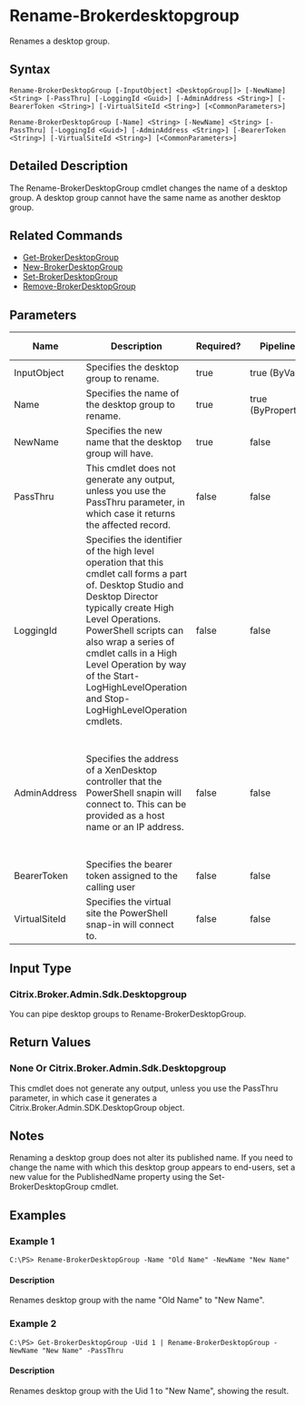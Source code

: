 ﻿
# Rename-Brokerdesktopgroup
Renames a desktop group.
## Syntax
```
Rename-BrokerDesktopGroup [-InputObject] <DesktopGroup[]> [-NewName] <String> [-PassThru] [-LoggingId <Guid>] [-AdminAddress <String>] [-BearerToken <String>] [-VirtualSiteId <String>] [<CommonParameters>]

Rename-BrokerDesktopGroup [-Name] <String> [-NewName] <String> [-PassThru] [-LoggingId <Guid>] [-AdminAddress <String>] [-BearerToken <String>] [-VirtualSiteId <String>] [<CommonParameters>]
```
## Detailed Description
The Rename-BrokerDesktopGroup cmdlet changes the name of a desktop group. A desktop group cannot have the same name as another desktop group.


## Related Commands

* [Get-BrokerDesktopGroup](./Get-BrokerDesktopGroup/)
* [New-BrokerDesktopGroup](./New-BrokerDesktopGroup/)
* [Set-BrokerDesktopGroup](./Set-BrokerDesktopGroup/)
* [Remove-BrokerDesktopGroup](./Remove-BrokerDesktopGroup/)
## Parameters
| Name   | Description | Required? | Pipeline Input | Default Value |
| --- | --- | --- | --- | --- |
| InputObject | Specifies the desktop group to rename. | true | true (ByValue) | null |
| Name | Specifies the name of the desktop group to rename. | true | true (ByPropertyName) | null |
| NewName | Specifies the new name that the desktop group will have. | true | false |  |
| PassThru | This cmdlet does not generate any output, unless you use the PassThru parameter, in which case it returns the affected record. | false | false | False |
| LoggingId | Specifies the identifier of the high level operation that this cmdlet call forms a part of. Desktop Studio and Desktop Director typically create High Level Operations. PowerShell scripts can also wrap a series of cmdlet calls in a High Level Operation by way of the Start-LogHighLevelOperation and Stop-LogHighLevelOperation cmdlets. | false | false |  |
| AdminAddress | Specifies the address of a XenDesktop controller that the PowerShell snapin will connect to. This can be provided as a host name or an IP address. | false | false | Localhost. Once a value is provided by any cmdlet, this value will become the default. |
| BearerToken | Specifies the bearer token assigned to the calling user | false | false |  |
| VirtualSiteId | Specifies the virtual site the PowerShell snap-in will connect to. | false | false |  |

## Input Type

### Citrix.Broker.Admin.Sdk.Desktopgroup
You can pipe desktop groups to Rename-BrokerDesktopGroup.
## Return Values

### None Or Citrix.Broker.Admin.Sdk.Desktopgroup
This cmdlet does not generate any output, unless you use the PassThru parameter, in which case it generates a Citrix.Broker.Admin.SDK.DesktopGroup object.
## Notes
Renaming a desktop group does not alter its published name. If you need to change the name with which this desktop group appears to end-users, set a new value for the PublishedName property using the Set-BrokerDesktopGroup cmdlet.
## Examples

### Example 1
```
C:\PS> Rename-BrokerDesktopGroup -Name "Old Name" -NewName "New Name"
```
#### Description
Renames desktop group with the name "Old Name" to "New Name".
### Example 2
```
C:\PS> Get-BrokerDesktopGroup -Uid 1 | Rename-BrokerDesktopGroup -NewName "New Name" -PassThru
```
#### Description
Renames desktop group with the Uid 1 to "New Name", showing the result.

